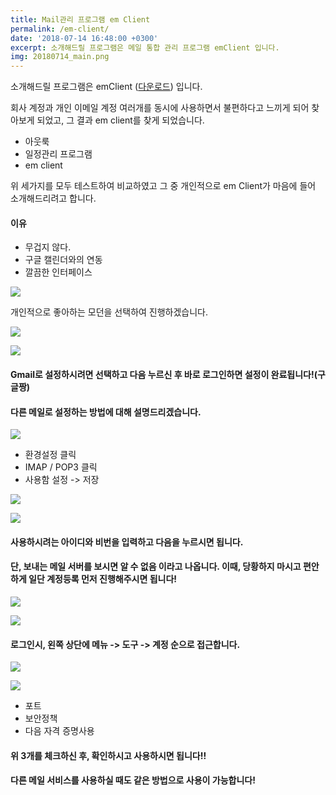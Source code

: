 ```yaml
---
title: Mail관리 프로그램 em Client
permalink: /em-client/
date: '2018-07-14 16:48:00 +0300'
excerpt: 소개해드릴 프로그램은 메일 통합 관리 프로그램 emClient 입니다.
img: 20180714_main.png
---
```


소개해드릴 프로그램은 emClient ([다운로드]) 입니다.

회사 계정과 개인 이메일 계정 여러개를 동시에 사용하면서 불편하다고 느끼게 되어 찾아보게 되었고, 그 결과 em client를 찾게 되었습니다.


- 아웃룩
- 일정관리 프로그램
- em client

위 세가지를 모두 테스트하여 비교하였고 그 중 개인적으로 em Client가 마음에 들어 소개해드리려고 합니다.


#### 이유
- 무겁지 않다.
- 구글 캘린더와의 연동
- 깔끔한 인터페이스

![](https://github.com/lagoJin/lagoJin.github.io/blob/master/_posts/2018/07/14/1.png?raw=true)

개인적으로 좋아하는 모던을 선택하여 진행하겠습니다.

![](https://github.com/lagoJin/lagoJin.github.io/blob/master/_posts/2018/07/14/2.png?raw=true)

![](https://github.com/lagoJin/lagoJin.github.io/blob/master/_posts/2018/07/14/3.png?raw=true)

#### Gmail로 설정하시려면 선택하고 다음 누르신 후 바로 로그인하면 설정이 완료됩니다!(구글짱)

#### 다른 메일로 설정하는 방법에 대해 설명드리겠습니다.

![](https://github.com/lagoJin/lagoJin.github.io/blob/master/_posts/2018/07/14/4.png?raw=true)

- 환경설정 클릭
- IMAP / POP3 클릭
- 사용함 설정 -> 저장

![](https://github.com/lagoJin/lagoJin.github.io/blob/master/_posts/2018/07/14/5.png?raw=true)

![](https://github.com/lagoJin/lagoJin.github.io/blob/master/_posts/2018/07/14/6.png?raw=true)

#### 사용하시려는 아이디와 비번을 입력하고 다음을 누르시면 됩니다.

#### 단, 보내는 메일 서버를 보시면 알 수 없음 이라고 나옵니다. 이때, 당황하지 마시고 편안하게 일단 계정등록 먼저 진행해주시면 됩니다!

![](https://github.com/lagoJin/lagoJin.github.io/blob/master/_posts/2018/07/14/7.png?raw=true)

![](https://github.com/lagoJin/lagoJin.github.io/blob/master/_posts/2018/07/14/8.png?raw=true)

#### 로그인시, 왼쪽 상단에 메뉴 -> 도구 -> 계정 순으로 접근합니다.

![](https://github.com/lagoJin/lagoJin.github.io/blob/master/_posts/2018/07/14/9.png?raw=true)

![](https://github.com/lagoJin/lagoJin.github.io/blob/master/_posts/2018/07/14/10.png?raw=true)

- 포트
- 보안정책
- 다음 자격 증명사용

#### 위 3개를 체크하신 후, 확인하시고 사용하시면 됩니다!!

#### 다른 메일 서비스를 사용하실 때도 같은 방법으로 사용이 가능합니다!

[다운로드]: https://www.emclient.com

<!-- You’ll find this post in your `_posts` directory. Go ahead and edit it and re-build the site to see your changes. You can rebuild the site in many different ways, but the most common way is to run `jekyll serve`, which launches a web server and auto-regenerates your site when a file is updated.

To add new posts, simply add a file in the `_posts` directory that follows the convention `YYYY-MM-DD-name-of-post.ext` and includes the necessary front matter. Take a look at the source for this post to get an idea about how it works.

Jekyll also offers powerful support for code snippets:

{% highlight ruby %}
def print_hi(name)
  puts "Hi, #{name}"
end
print_hi('Tom')
#=> prints 'Hi, Tom' to STDOUT.
{% endhighlight %}

Check out the [Jekyll docs][jekyll-docs] for more info on how to get the most out of Jekyll. File all bugs/feature requests at [Jekyll’s GitHub repo][jekyll-gh]. If you have questions, you can ask them on [Jekyll Talk][jekyll-talk].

[jekyll-docs]: https://jekyllrb.com/docs/home
[jekyll-gh]:   https://github.com/jekyll/jekyll
[jekyll-talk]: https://talk.jekyllrb.com/ -->
